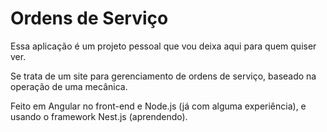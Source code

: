 # Ordens de Serviço

Essa aplicação é um projeto pessoal que vou deixa aqui para quem quiser ver.

Se trata de um site para gerenciamento de ordens de serviço, baseado na operação de uma mecânica.

Feito em Angular no front-end e Node.js (já com alguma experiência), e usando o framework Nest.js (aprendendo).
